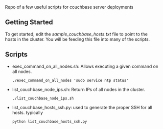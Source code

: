 Repo of a few useful scripts for couchbase server deployments

## Getting Started
To get started, edit the _sample_couchbase_hosts.txt_ file to point to the hosts in the cluster. You 
will be feeding this file into many of the scripts.

## Scripts
* exec_command_on_all_nodes.sh: Allows executing a given command on all nodes.
    ```
    ./exec_command_on_all_nodes 'sudo service ntp status'
    ```
* list_couchbase_node_ips.sh: Return IPs of all nodes in the cluster.
    ```
    ./list_couchbase_node_ips.sh
    ```
* list_couchbase_hosts_ssh.py: used to generate the proper SSH for all hosts. typically
    ```
    python list_couchbase_hosts_ssh.py
    ```  
